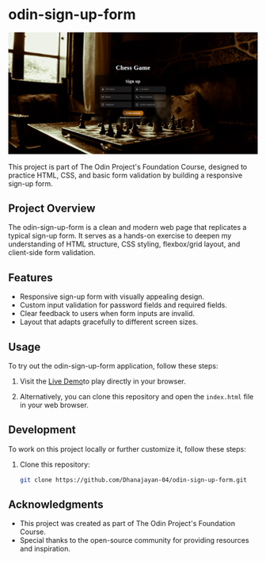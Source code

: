 # odin-sign-up-form

![odin-sign-up-form Demo](images/Screenshot.png)

This project is part of The Odin Project's Foundation Course, designed to practice HTML, CSS, and basic form validation by building a responsive sign-up form.

## Project Overview

The odin-sign-up-form is a clean and modern web page that replicates a typical sign-up form. It serves as a hands-on exercise to deepen my understanding of HTML structure, CSS styling, flexbox/grid layout, and client-side form validation.

## Features

- Responsive sign-up form with visually appealing design.
- Custom input validation for password fields and required fields.
- Clear feedback to users when form inputs are invalid.
- Layout that adapts gracefully to different screen sizes.

## Usage

To try out the odin-sign-up-form application, follow these steps:

1. Visit the [Live Demo](https://dhanajayan-04.github.io/odin-sign-up-form/)to play directly in your browser.

2. Alternatively, you can clone this repository and open the `index.html` file in your web browser.

## Development

To work on this project locally or further customize it, follow these steps:

1. Clone this repository:

   ```bash
   git clone https://github.com/Dhanajayan-04/odin-sign-up-form.git

## Acknowledgments

- This project was created as part of The Odin Project's Foundation Course.
- Special thanks to the open-source community for providing resources and inspiration.